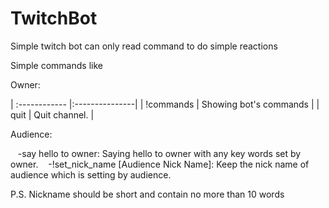 # TwitchBot
Simple twitch bot can only read command to do simple reactions

Simple commands like

Owner:

| :------------ |:---------------| 
| !commands      | Showing bot's commands |
| quit      | Quit channel.       | 

Audience:

    -say hello to owner: Saying hello to owner with any key words set by owner.
    -!set_nick_name [Audience Nick Name]: Keep the nick name of audience which is setting by audience.

P.S. Nickname should be short and contain no more than 10 words
